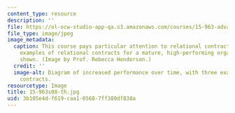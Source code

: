 ```yaml
---
content_type: resource
description: ''
file: https://ol-ocw-studio-app-qa.s3.amazonaws.com/courses/15-963-advanced-strategy-spring-2008/3b105e4df619caa105687ff380df838a_15-963s08-th.jpg
file_type: image/jpeg
image_metadata:
  caption: This course pays particular attention to relational contracts; here, several
    examples of relational contracts for a mature, high-performing organization are
    shown. (Image by Prof. Rebecca Henderson.)
  credit: ''
  image-alt: Diagram of increased performance over time, with three examples of relational
    contracts.
resourcetype: Image
title: 15-963s08-th.jpg
uid: 3b105e4d-f619-caa1-0568-7ff380df838a
---
```

